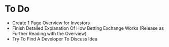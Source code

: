 # To Do

* Create 1 Page Overview for Investors
* Finish Detailed Explanation Of How Betting Exchange Works (Release as Further Reading with the Overview)
* Try To Find A Developer To Discuss Idea